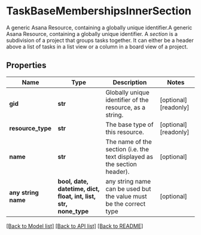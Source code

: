# TaskBaseMembershipsInnerSection

A generic Asana Resource, containing a globally unique identifier.A generic Asana Resource, containing a globally unique identifier. A *section* is a subdivision of a project that groups tasks together. It can either be a header above a list of tasks in a list view or a column in a board view of a project.

## Properties
Name | Type | Description | Notes
------------ | ------------- | ------------- | -------------
**gid** | **str** | Globally unique identifier of the resource, as a string. | [optional] [readonly] 
**resource_type** | **str** | The base type of this resource. | [optional] [readonly] 
**name** | **str** | The name of the section (i.e. the text displayed as the section header). | [optional] 
**any string name** | **bool, date, datetime, dict, float, int, list, str, none_type** | any string name can be used but the value must be the correct type | [optional]

[[Back to Model list]](../README.md#documentation-for-models) [[Back to API list]](../README.md#documentation-for-api-endpoints) [[Back to README]](../README.md)



